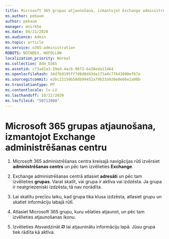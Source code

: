 ```yaml
---
title: Microsoft 365 grupas atjaunošana, izmantojot Exchange administrēšanas centru
ms.author: pebaum
author: pebaum
manager: mnirkhe
ms.date: 04/21/2020
ms.audience: Admin
ms.topic: article
ms.service: o365-administration
ROBOTS: NOINDEX, NOFOLLOW
localization_priority: Normal
ms.collection: Adm_O365
ms.assetid: c73ad2a3-39ed-4acb-9872-6a38eda11464
ms.openlocfilehash: 34d7b9195ff7d8d8d43da173a4c77643080ef67e
ms.sourcegitcommit: e2bc22150b58db99452a79b33a926e0e66e2a98b
ms.translationtype: MT
ms.contentlocale: lv-LV
ms.lasthandoff: 10/22/2020
ms.locfileid: "50713998"
---
```

# <a name="restore-a-microsoft-365-group-using-the-exchange-admin-center"></a>Microsoft 365 grupas atjaunošana, izmantojot Exchange administrēšanas centru

1. Microsoft 365 administrēšanas centra kreisajā navigācijas rūtī izvērsiet **administrēšanas centrs** un pēc tam izvēlieties **Exchange**.
    
2. Exchange administrēšanas centrā atlasiet **adresāti** un pēc tam izvēlieties **grupas**. Varat skatīt, vai grupa ir aktīva vai izdzēsta. Ja grupa ir neatgriezeniski izdzēsta, tā nav norādīta.
    
3. Lai skatītu precīzu laiku, kad grupa tika klusa izdzēsta, atlasiet grupu un skatiet informāciju labajā rūtī.
    
4. Atlasiet Microsoft 365 grupu, kuru vēlaties atjaunot, un pēc tam izvēlieties atjaunošanas ikonu.
    
5. Izvēlieties Atsvaidzināt ![Atsvaidzināšanas ikona](media/6464df90-2a91-4c1f-92a6-9a38c7696ac3.gif) lai atjauninātu informāciju lapā. Jūsu grupa tiek rādīta kā aktīva. 
    

